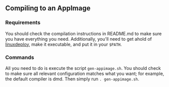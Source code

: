 ## Compiling to an AppImage

### Requirements
You should check the compilation instructions in README.md
to make sure you have everything you need. Additionally,
you'll need to get ahold of [linuxdeploy](https://github.com/linuxdeploy/linuxdeploy),
make it executable, and put it in your `$PATH`.

### Commands
All you need to do is execute the script `gen-appimage.sh`.
You should check to make sure all relevant configuration
matches what you want; for example, the default compiler is
dmd. Then simply run `. gen-appimage.sh`.
